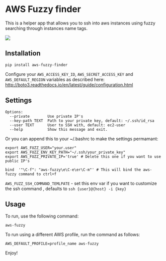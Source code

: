 # AWS Fuzzy finder

This is a helper app that allows you to ssh into aws instances using fuzzy searching through instances name tags.

![](https://raw.github.com/pmazurek/aws-fuzzy-finder/master/demo.gif)

## Installation

`pip install aws-fuzzy-finder`

Configure your `AWS_ACCESS_KEY_ID`, `AWS_SECRET_ACCESS_KEY` and `AWS_DEFAULT_REGION` variables as described here: http://boto3.readthedocs.io/en/latest/guide/configuration.html

## Settings

```
Options:
  --private        Use private IP's
  --key-path TEXT  Path to your private key, default: ~/.ssh/id_rsa
  --user TEXT      User to SSH with, default: ec2-user
  --help           Show this message and exit.
```

Or you can append this to your  ~/.bashrc to make the settings permamant:
```
export AWS_FUZZ_USER="your.user"
export AWS_FUZZ_ENV_KEY_PATH="~/.ssh/your_private_key"
export AWS_FUZZ_PRIVATE_IP='true' # Delete this one if you want to use public IP's

bind  '"\C-f": "aws-fuzzy\e\C-e\er\C-m"' # This will bind the aws-fuzzy command to ctrl+f
```

`AWS_FUZZ_SSH_COMMAND_TEMLPATE` - set this env var if you want to customize the ssh command , defaults to `ssh {user}@{host} -i {key}`

## Usage

To run, use the following command:

`aws-fuzzy`

To run using a different AWS profile, run the command as follows:

`AWS_DEFAULT_PROFILE=profile_name aws-fuzzy`

Enjoy!
